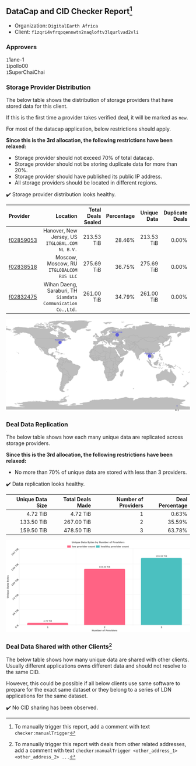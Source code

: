 ## DataCap and CID Checker Report[^1]
 - Organization: `DigitalEarth Africa`
 - Client: `f1zqri4vfrqpqennwtn2naqloftv3lqurlvad2vli`
### Approvers
`1`1ane-1<br/>`1`ipollo00<br/>`1`SuperChaiChai


### Storage Provider Distribution
The below table shows the distribution of storage providers that have stored data for this client.

If this is the first time a provider takes verified deal, it will be marked as `new`.

For most of the datacap application, below restrictions should apply.

**Since this is the 3rd allocation, the following restrictions have been relaxed:**
 - Storage provider should not exceed 70% of total datacap.
 - Storage provider should not be storing duplicate data for more than 20%.
 - Storage provider should have published its public IP address.
 - All storage providers should be located in different regions.

✔️ Storage provider distribution looks healthy.

| Provider                                              |                                                        Location | Total Deals Sealed | Percentage | Unique Data | Duplicate Deals |
| :---------------------------------------------------- | --------------------------------------------------------------: | -----------------: | ---------: | ----------: | --------------: |
| [f02859053](https://filfox.info/en/address/f02859053) |              Hanover, New Jersey, US<br/>`ITGLOBAL.COM NL B.V.` |         213.53 TiB |     28.46% |  213.53 TiB |           0.00% |
| [f02838518](https://filfox.info/en/address/f02838518) |                    Moscow, Moscow, RU<br/>`ITGLOBALCOM RUS LLC` |         275.69 TiB |     36.75% |  275.69 TiB |           0.00% |
| [f02832475](https://filfox.info/en/address/f02832475) | Wihan Daeng, Saraburi, TH<br/>`Siamdata Communication Co.,Ltd.` |         261.00 TiB |     34.79% |  261.00 TiB |           0.00% |

<img src="https://raw.githubusercontent.com/data-preservation-programs/filplus-checker-assets/main/filecoin-project/filecoin-plus-large-datasets/issues/2249/1708667108495.png"/>

### Deal Data Replication
The below table shows how each many unique data are replicated across storage providers.


**Since this is the 3rd allocation, the following restrictions have been relaxed:**
- No more than 70% of unique data are stored with less than 3 providers.

✔️ Data replication looks healthy.

| Unique Data Size | Total Deals Made | Number of Providers | Deal Percentage |
| ---------------: | ---------------: | ------------------: | --------------: |
|         4.72 TiB |         4.72 TiB |                   1 |           0.63% |
|       133.50 TiB |       267.00 TiB |                   2 |          35.59% |
|       159.50 TiB |       478.50 TiB |                   3 |          63.78% |

<img src="https://raw.githubusercontent.com/data-preservation-programs/filplus-checker-assets/main/filecoin-project/filecoin-plus-large-datasets/issues/2249/1708667109145.png"/>

### Deal Data Shared with other Clients[^3]
The below table shows how many unique data are shared with other clients.
Usually different applications owns different data and should not resolve to the same CID.

However, this could be possible if all below clients use same software to prepare for the exact same dataset or they belong to a series of LDN applications for the same dataset.

✔️ No CID sharing has been observed.

[^1]: To manually trigger this report, add a comment with text `checker:manualTrigger`

[^2]: Deals from those addresses are combined into this report as they are specified with `checker:manualTrigger`

[^3]: To manually trigger this report with deals from other related addresses, add a comment with text `checker:manualTrigger <other_address_1> <other_address_2> ...`
